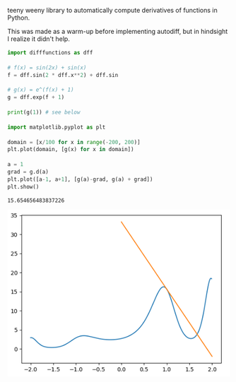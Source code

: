 teeny weeny library to automatically compute derivatives of functions in Python.

This was made as a warm-up before implementing autodiff, but in hindsight I realize it didn't help.



```python
import difffunctions as dff

# f(x) = sin(2x) + sin(x)
f = dff.sin(2 * dff.x**2) + dff.sin

# g(x) = e^(f(x) + 1)
g = dff.exp(f + 1)

print(g(1)) # see below

import matplotlib.pyplot as plt

domain = [x/100 for x in range(-200, 200)]
plt.plot(domain, [g(x) for x in domain])

a = 1
grad = g.d(a)
plt.plot([a-1, a+1], [g(a)-grad, g(a) + grad])
plt.show()
```
```
15.654656483837226
```
![plot](ss.png)
